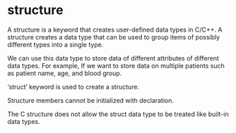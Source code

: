# structure

A structure is a keyword that creates user-defined data types in C/C++. 
A structure creates a data type that can be used to group items of possibly different types into a single type. 

We can use this data type to store data of different attributes of different data types.
For example, If we want to store data on multiple patients such as patient name, age, and blood group.

‘struct’ keyword is used to create a structure.

Structure members cannot be initialized with declaration.

The C structure does not allow the struct data type to be treated like built-in data types.
